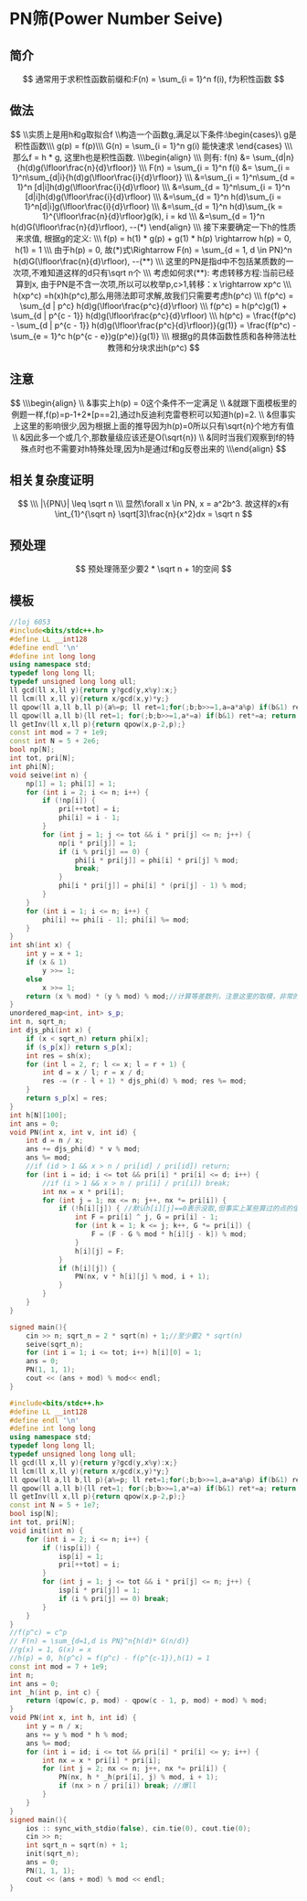 # PN筛(Power Number Seive)

## 简介

$$
通常用于求积性函数前缀和:F(n) = \sum_{i = 1}^n f(i), f为积性函数
$$



## 做法

$$
\\实质上是用h和g取拟合f
\\构造一个函数g,满足以下条件:\begin{cases}\ g是积性函数\\\ g(p) = f(p)\\\ G(n) = \sum_{i = 1}^n g(i) 能快速求 \end{cases}
\\\ 那么f = h * g, 这里h也是积性函数.
\\\begin{align}
\\\ 则有: f(n) &= \sum_{d|n}{h(d)g(\lfloor\frac{n}{d}\rfloor)}
\\\ F(n) = \sum_{i = 1}^n f(i) &= \sum_{i = 1}^n\sum_{d|i}{h(d)g(\lfloor\frac{i}{d}\rfloor)}
\\\ &=\sum_{i = 1}^n\sum_{d = 1}^n [d|i]h(d)g(\lfloor\frac{i}{d}\rfloor)
\\\ &=\sum_{d = 1}^n\sum_{i = 1}^n [d|i]h(d)g(\lfloor\frac{i}{d}\rfloor)
\\\ &=\sum_{d = 1}^n h(d)\sum_{i = 1}^n[d|i]g(\lfloor\frac{i}{d}\rfloor)
\\\ &=\sum_{d = 1}^n h(d)\sum_{k = 1}^{\lfloor\frac{n}{d}\rfloor}g(k), i = kd
\\\ &=\sum_{d = 1}^n h(d)G(\lfloor\frac{n}{d}\rfloor), --(*)
\end{align}
\\\ 接下来要确定一下h的性质来求值, 根据g的定义:
\\\ f(p) = h(1) * g(p) + g(1) * h(p) \rightarrow h(p) = 0, h(1) = 1
\\\ 由于h(p) = 0, 故(*)式\Rightarrow F(n) = \sum_{d = 1, d \in PN}^n h(d)G(\lfloor\frac{n}{d}\rfloor), --(**)
\\\ 这里的PN是指d中不包括某质数的一次项,不难知道这样的d只有\sqrt n个
\\\ 考虑如何求(**): 考虑转移方程:当前已经算到x, 由于PN是不含一次项,所以可以枚举p,c>1,转移：x \rightarrow xp^c
\\\ h(xp^c) =h(x)h(p^c),那么用筛法即可求解,故我们只需要考虑h(p^c)
\\\ f(p^c) = \sum_{d | p^c} h(d)g(\lfloor\frac{p^c}{d}\rfloor)
\\\ f(p^c) = h(p^c)g(1) + \sum_{d | p^{c - 1}} h(d)g(\lfloor\frac{p^c}{d}\rfloor)
\\\ h(p^c) = \frac{f(p^c) - \sum_{d | p^{c - 1}} h(d)g(\lfloor\frac{p^c}{d}\rfloor)}{g(1)} = \frac{f(p^c) - \sum_{e = 1}^c h(p^{c - e})g(p^e)}{g(1)}
\\\ 根据g的具体函数性质和各种筛法杜教筛和分块求出h(p^c)
$$

## 注意

$$
\\\begin{align}
\\ &事实上h(p) = 0这个条件不一定满足
\\ &就跟下面模板里的例题一样,f(p)=p-1+2*[p==2],通过h反迪利克雷卷积可以知道h(p)=2.
\\ &但事实上这里的影响很少,因为根据上面的推导因为h(p)=0所以只有\sqrt{n}个地方有值
\\ &因此多一个或几个,那数量级应该还是O(\sqrt{n})
\\ &同时当我们观察到f的特殊点时也不需要对h特殊处理,因为h是通过f和g反卷出来的
\\\end{align}
$$



## 相关复杂度证明

$$
\\\ |\{PN\}| \leq \sqrt n
\\\ 显然\forall x \in PN, x = a^2b^3. 故这样的x有\int_{1}^{\sqrt n} \sqrt[3]\frac{n}{x^2}dx = \sqrt n
$$

## 预处理

$$
预处理筛至少要2 * \sqrt n + 1的空间
$$



## 模板

```c++
//loj 6053
#include<bits/stdc++.h>
#define LL __int128
#define endl '\n'
#define int long long 
using namespace std;
typedef long long ll;
typedef unsigned long long ull;
ll gcd(ll x,ll y){return y?gcd(y,x%y):x;}
ll lcm(ll x,ll y){return x/gcd(x,y)*y;}
ll qpow(ll a,ll b,ll p){a%=p; ll ret=1;for(;b;b>>=1,a=a*a%p) if(b&1) ret=ret*a%p; return ret;}
ll qpow(ll a,ll b){ll ret=1; for(;b;b>>=1,a*=a) if(b&1) ret*=a; return ret;}
ll getInv(ll x,ll p){return qpow(x,p-2,p);}
const int mod = 7 + 1e9;
const int N = 5 + 2e6;
bool np[N];
int tot, pri[N];
int phi[N];
void seive(int n) {
    np[1] = 1; phi[1] = 1;
    for (int i = 2; i <= n; i++) {
        if (!np[i]) {
            pri[++tot] = i;
            phi[i] = i - 1;
        }
        for (int j = 1; j <= tot && i * pri[j] <= n; j++) {
            np[i * pri[j]] = 1;
            if (i % pri[j] == 0) {
                phi[i * pri[j]] = phi[i] * pri[j] % mod; 
                break;
            }
            phi[i * pri[j]] = phi[i] * (pri[j] - 1) % mod;
        }
    }
    for (int i = 1; i <= n; i++) {
        phi[i] += phi[i - 1]; phi[i] %= mod; 
    }
}
int sh(int x) {
    int y = x + 1;
    if (x & 1)
        y >>= 1;
    else
        x >>= 1;
    return (x % mod) * (y % mod) % mod;//计算等差数列，注意这里的取模，非常的恶心，我调了两个小时，一定要分开取模之后再乘
}
unordered_map<int, int> s_p;
int n, sqrt_n;
int djs_phi(int x) {
    if (x < sqrt_n) return phi[x];
    if (s_p[x]) return s_p[x];
    int res = sh(x);
    for (int l = 2, r; l <= x; l = r + 1) {
        int d = x / l; r = x / d;
        res -= (r - l + 1) * djs_phi(d) % mod; res %= mod;
    }
    return s_p[x] = res;
}
int h[N][100];
int ans = 0;
void PN(int x, int v, int id) {
    int d = n / x;
    ans += djs_phi(d) * v % mod;
    ans %= mod;
    //if (id > 1 && x > n / pri[id] / pri[id]) return;
    for (int i = id; i <= tot && pri[i] * pri[i] <= d; i++) {
        //if (i > 1 && x > n / pri[i] / pri[i]) break;
        int nx = x * pri[i];
        for (int j = 1; nx <= n; j++, nx *= pri[i]) {
            if (!h[i][j]) {	//默认h[i][j]==0表示没取,但事实上某些算过的点的值就为0,可以多开个标记数组来剪枝
                int F = pri[i] ^ j, G = pri[i] - 1;
                for (int k = 1; k <= j; k++, G *= pri[i]) {
                    F = (F - G % mod * h[i][j - k]) % mod;
                }
                h[i][j] = F;
            }
            if (h[i][j]) {
                PN(nx, v * h[i][j] % mod, i + 1);
            }
        }
    }
}

signed main(){
    cin >> n; sqrt_n = 2 * sqrt(n) + 1;//至少要2 * sqrt(n)
    seive(sqrt_n);
    for (int i = 1; i <= tot; i++) h[i][0] = 1;
    ans = 0;
    PN(1, 1, 1);
    cout << (ans + mod) % mod<< endl;
}
```



```c++
#include<bits/stdc++.h>
#define LL __int128
#define endl '\n'
#define int long long 
using namespace std;
typedef long long ll;
typedef unsigned long long ull;
ll gcd(ll x,ll y){return y?gcd(y,x%y):x;}
ll lcm(ll x,ll y){return x/gcd(x,y)*y;}
ll qpow(ll a,ll b,ll p){a%=p; ll ret=1;for(;b;b>>=1,a=a*a%p) if(b&1) ret=ret*a%p; return ret;}
ll qpow(ll a,ll b){ll ret=1; for(;b;b>>=1,a*=a) if(b&1) ret*=a; return ret;}
ll getInv(ll x,ll p){return qpow(x,p-2,p);}
const int N = 5 + 1e7;
bool isp[N];
int tot, pri[N];
void init(int n) {
    for (int i = 2; i <= n; i++) {
        if (!isp[i]) {
            isp[i] = 1;
            pri[++tot] = i;
        }
        for (int j = 1; j <= tot && i * pri[j] <= n; j++) {
            isp[i * pri[j]] = 1;
            if (i % pri[j] == 0) break;
        }
    }
}
//f(p^c) = c^p
// F(n) = \sum_{d=1,d is PN}^n{h(d)* G(n/d)}
//g(x) = 1, G(x) = x 
//h(p) = 0, h(p^c) = f(p^c) - f(p^{c-1}),h(1) = 1
const int mod = 7 + 1e9;
int n;
int ans = 0;
int _h(int p, int c) {
    return (qpow(c, p, mod) - qpow(c - 1, p, mod) + mod) % mod;
}
void PN(int x, int h, int id) {
    int y = n / x;
    ans += y % mod * h % mod;
    ans %= mod;
    for (int i = id; i <= tot && pri[i] * pri[i] <= y; i++) {
        int nx = x * pri[i] * pri[i];
        for (int j = 2; nx <= n; j++, nx *= pri[i]) {
            PN(nx, h * _h(pri[i], j) % mod, i + 1);
            if (nx > n / pri[i]) break; //爆ll
        }
    }
}
signed main(){
    ios :: sync_with_stdio(false), cin.tie(0), cout.tie(0);
    cin >> n;
    int sqrt_n = sqrt(n) + 1;
    init(sqrt_n);
    ans = 0;
    PN(1, 1, 1);
    cout << (ans + mod) % mod << endl;    
}
```



